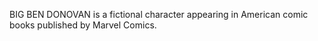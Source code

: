 BIG BEN DONOVAN is a fictional character appearing in American comic books published by Marvel Comics.
